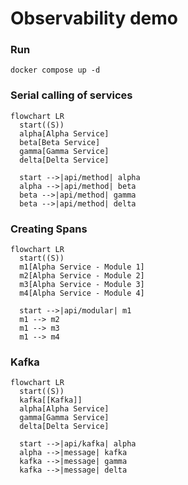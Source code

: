 # Observability demo

### Run

```
docker compose up -d
```

### Serial calling of services

```mermaid
flowchart LR
  start((S))
  alpha[Alpha Service]
  beta[Beta Service]
  gamma[Gamma Service]
  delta[Delta Service]

  start -->|api/method| alpha
  alpha -->|api/method| beta
  beta -->|api/method| gamma
  beta -->|api/method| delta
```

### Creating Spans

```mermaid
flowchart LR
  start((S))
  m1[Alpha Service - Module 1]
  m2[Alpha Service - Module 2]
  m3[Alpha Service - Module 3]
  m4[Alpha Service - Module 4]

  start -->|api/modular| m1
  m1 --> m2
  m1 --> m3
  m1 --> m4
```

### Kafka

```mermaid
flowchart LR
  start((S))
  kafka[[Kafka]]
  alpha[Alpha Service]
  gamma[Gamma Service]
  delta[Delta Service]

  start -->|api/kafka| alpha
  alpha -->|message| kafka
  kafka -->|message| gamma
  kafka -->|message| delta
```